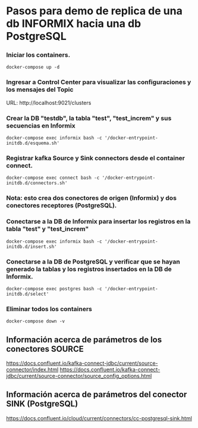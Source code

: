 # Pasos para demo de replica de una db INFORMIX hacia una db PostgreSQL
### Iniciar los containers.

` docker-compose up -d `

### Ingresar a Control Center para visualizar las configuraciones y los mensajes del Topic

URL: http://localhost:9021/clusters

### Crear la DB "testdb", la tabla "test", "test_increm" y sus secuencias en Informix

` docker-compose exec informix bash -c '/docker-entrypoint-initdb.d/esquema.sh' `

### Registrar kafka Source y Sink connectors desde el container connect.

` docker-compose exec connect bash -c '/docker-entrypoint-initdb.d/connectors.sh' `

### Nota: esto crea dos conectores de origen (Informix) y dos conectores receptores (PostgreSQL).

### Conectarse a la DB de Informix para insertar los registros en la tabla "test" y "test_increm"

` docker-compose exec informix bash -c '/docker-entrypoint-initdb.d/insert.sh' `

### Conectarse a la DB de PostgreSQL y verificar que se hayan generado la tablas y los registros insertados en la DB de Informix.

` docker-compose exec postgres bash -c '/docker-entrypoint-initdb.d/select' `

### Eliminar todos los containers

` docker-compose down -v `


## Información acerca de parámetros de los conectores SOURCE
https://docs.confluent.io/kafka-connect-jdbc/current/source-connector/index.html
https://docs.confluent.io/kafka-connect-jdbc/current/source-connector/source_config_options.html

## Información acerca de parámetros del conector SINK (PostgreSQL)
https://docs.confluent.io/cloud/current/connectors/cc-postgresql-sink.html
